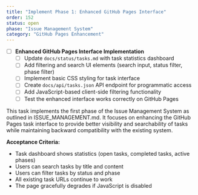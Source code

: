 ```yaml
---
title: "Implement Phase 1: Enhanced GitHub Pages Interface"
order: 152
status: open
phase: "Issue Management System"
category: "GitHub Pages Enhancement"
---
```


- [ ] **Enhanced GitHub Pages Interface Implementation**
  - [ ] Update `docs/status/tasks.md` with task statistics dashboard
  - [ ] Add filtering and search UI elements (search input, status filter, phase filter)
  - [ ] Implement basic CSS styling for task interface
  - [ ] Create `docs/api/tasks.json` API endpoint for programmatic access
  - [ ] Add JavaScript-based client-side filtering functionality
  - [ ] Test the enhanced interface works correctly on GitHub Pages

This task implements the first phase of the Issue Management System as outlined in ISSUE_MANAGEMENT.md. It focuses on enhancing the GitHub Pages task interface to provide better visibility and searchability of tasks while maintaining backward compatibility with the existing system.

**Acceptance Criteria:**
- Task dashboard shows statistics (open tasks, completed tasks, active phases)
- Users can search tasks by title and content
- Users can filter tasks by status and phase
- All existing task URLs continue to work
- The page gracefully degrades if JavaScript is disabled